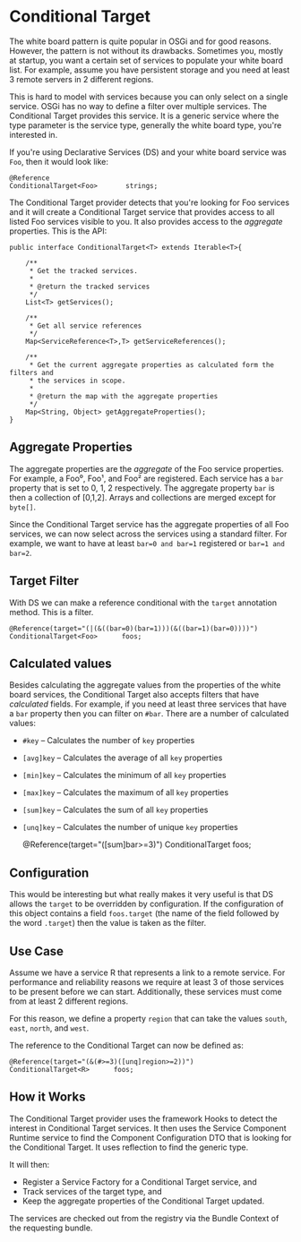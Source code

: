# Conditional Target

The white board pattern is quite popular in OSGi and for good reasons. However, the pattern is not without its
drawbacks. Sometimes you, mostly at startup, you want a certain set of services to populate your white board
list. For example, assume you have persistent storage and you need at least 3 remote servers in 2 different
regions. 

This is hard to model with services because you can only select on a single service. OSGi has no way to define
a filter over multiple services. The Conditional Target provides this service. It is a generic service where
the type parameter is the service type, generally the white board type, you're interested in. 

If you're using Declarative Services (DS) and your white board service was `Foo`, then it would look like:

    @Reference
    ConditionalTarget<Foo>       strings;

The Conditional Target provider detects that you're looking for Foo services and it will create a Conditional Target
service that provides access to all listed Foo services visible to you. It also provides access to the 
_aggregate_ properties. This is the API:

	public interface ConditionalTarget<T> extends Iterable<T>{
	
		/**
		 * Get the tracked services.
		 * 
		 * @return the tracked services
		 */
		List<T> getServices();

        /**
         * Get all service references
         */
		Map<ServiceReference<T>,T> getServiceReferences();
	
		/**
		 * Get the current aggregate properties as calculated form the filters and
		 * the services in scope.
		 * 
		 * @return the map with the aggregate properties
		 */
		Map<String, Object> getAggregateProperties();
	}

## Aggregate Properties

The aggregate properties are the _aggregate_ of the Foo service properties. For example, a Foo⁰, Foo¹, and Foo² 
are registered.  Each service has a `bar` property that is set to 0, 1, 2 respectively. The aggregate property `bar` is
then a collection of [0,1,2]. Arrays and collections are merged except for `byte[]`.

Since the Conditional Target service has the aggregate properties of all Foo services, we can now select across
the services using a standard filter. For example, we want to have at least `bar=0 and bar=1` registered or 
`bar=1 and bar=2`. 

## Target Filter

With DS we can make a reference conditional with the `target` annotation method. This is a filter.

    @Reference(target="(|(&((bar=0)(bar=1)))(&((bar=1)(bar=0))))")
    ConditionalTarget<Foo>      foos;

## Calculated values

Besides calculating the aggregate values from the properties of the white board services, the Conditional Target also 
accepts filters that have _calculated_ fields. For example, if you need at least three services that have a `bar`
property then you can filter on `#bar`. There are a number of calculated values:

* `#key`     – Calculates the number of `key` properties
* `[avg]key` – Calculates the average of all `key` properties
* `[min]key` – Calculates the minimum of all `key` properties
* `[max]key` – Calculates the maximum of all `key` properties
* `[sum]key` – Calculates the sum of  all `key` properties
* `[unq]key` – Calculates the number of unique `key` properties

    @Reference(target="([sum]bar>=3)")
    ConditionalTarget<Foo>      foos;

## Configuration

This would be interesting but what really makes it very useful is that DS allows the `target` to be overridden
by configuration. If the configuration of this object contains a field `foos.target` (the name of the field followed
by the word `.target`) then the value is taken as the filter. 

## Use Case

Assume we have a service R that represents a link to a remote service. For performance and reliability reasons we 
require at least 3 of those services to be present before we can start. Additionally, these services must come from
at least 2 different regions.

For this reason, we define a property `region` that can take the values `south`, `east`, `north`, and `west`. 

The reference to the Conditional Target can now be defined as:

    @Reference(target="(&(#>=3)([unq]region>=2))")
    ConditionalTarget<R>      foos;

## How it Works

The Conditional Target provider uses the framework Hooks to detect the interest in Conditional Target services. It
then uses the Service Component Runtime service to find the Component Configuration DTO that is looking for the
Conditional Target. It uses reflection to find the generic type.

It will then:

* Register a Service Factory for a Conditional Target service, and
* Track services of the target type, and
* Keep the aggregate properties of the Conditional Target updated.

The services are checked out from the registry via the Bundle Context of the requesting bundle.

